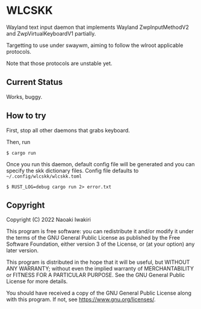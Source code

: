 # WLCSKK
Wayland text input daemon that implements Wayland ZwpInputMethodV2 and ZwpVirtualKeyboardV1 partially. 

Targetting to use under swaywm, aiming to follow the wlroot applicable protocols.

Note that those protocols are unstable yet.

## Current Status
Works, buggy.

## How to try
First, stop all other daemons that grabs keyboard. 

Then, run 

    $ cargo run

Once you run this daemon, default config file will be generated and you can specify the skk dictionary files.
Config file defaults to `~/.config/wlcskk/wlcskk.toml`

    $ RUST_LOG=debug cargo run 2> error.txt 

## Copyright

Copyright (C) 2022 Naoaki Iwakiri

This program is free software: you can redistribute it and/or modify it under the terms of the GNU General Public License as published by the Free Software Foundation, either version 3 of the License, or (at your option) any later version.

This program is distributed in the hope that it will be useful, but WITHOUT ANY WARRANTY; without even the implied warranty of MERCHANTABILITY or FITNESS FOR A PARTICULAR PURPOSE. See the GNU General Public License for more details.

You should have received a copy of the GNU General Public License along with this program. If not, see <https://www.gnu.org/licenses/>.
